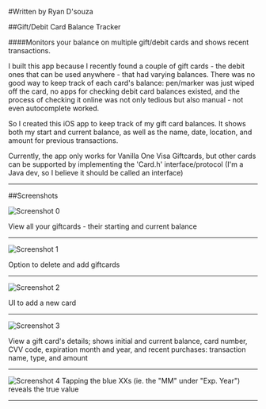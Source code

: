 #Written by Ryan D'souza

##Gift/Debit Card Balance Tracker

####Monitors your balance on multiple gift/debit cards and shows recent transactions.

I built this app because I recently found a couple of gift cards - the debit ones that can be used anywhere - that had varying balances. There was no good way to keep track of each card's balance: pen/marker was just wiped off the card, no apps for checking debit card balances existed, and the process of checking it online was not only tedious but also manual - not even autocomplete worked.

So I created this iOS app to keep track of my gift card balances. It shows both my start and current balance, as well as the name, date, location, and amount for previous transactions.

Currently, the app only works for Vanilla One Visa Giftcards, but other cards can be supported by implementing the 'Card.h' interface/protocol (I'm a Java dev, so I believe it should be called an interface)


---

##Screenshots

![Screenshot 0](https://github.com/dsouzarc/giftCardBalanceTracker/blob/master/Screenshots/Screenshot_0.png)

View all your giftcards - their starting and current balance

---

![Screenshot 1](https://github.com/dsouzarc/giftCardBalanceTracker/blob/master/Screenshots/Screenshot_1.png)

Option to delete and add giftcards

---

![Screenshot 2](https://github.com/dsouzarc/giftCardBalanceTracker/blob/master/Screenshots/Screenshot_2.png)

UI to add a new card

---

![Screenshot 3](https://github.com/dsouzarc/giftCardBalanceTracker/blob/master/Screenshots/Screenshot_3.png)

View a gift card's details; shows initial and current balance, card number, CVV code, expiration month and year, and recent purchases: transaction name, type, and amount

---

![Screenshot 4](https://github.com/dsouzarc/giftCardBalanceTracker/blob/master/Screenshots/Screenshot_4.png)
Tapping the blue XXs (ie. the "MM" under "Exp. Year") reveals the true value

---
